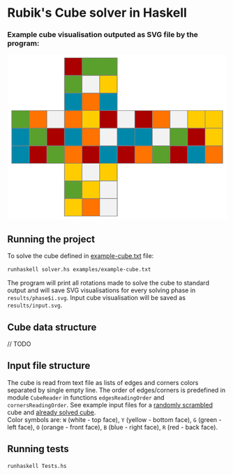 # Rubik's Cube solver in Haskell
### Example cube visualisation outputed as SVG file by the program:
![](examples/example-cube.svg)

## Running the project
To solve the cube defined in [example-cube.txt](examples/example-cube.txt) file:
```bash
runhaskell solver.hs examples/example-cube.txt
```
The program will print all rotations made to solve the cube to standard output and will save SVG visualisations for every solving phase in `results/phase$i.svg`. Input cube visualisation will be saved as `results/input.svg`.

## Cube data structure
// TODO

## Input file structure
The cube is read from text file as lists of edges and corners colors separated by single empty line. The order of edges/corners is predefined in module `CubeReader` in functions `edgesReadingOrder` and `cornersReadingOrder`. See example input files for a [randomly scrambled](examples/example-cube.txt) cube and [already solved cube](examples/solved-cube.txt).  
Color symbols are: `W` (white - top face), `Y` (yellow - bottom face), `G` (green - left face), `O` (orange - front face), `B` (blue - right face), `R` (red - back face).

## Running tests
```bash
runhaskell Tests.hs
```
